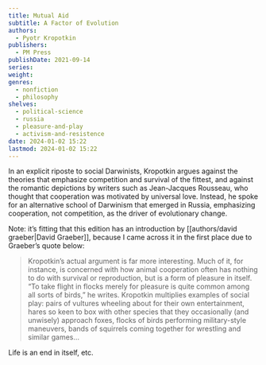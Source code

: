 ```yaml
---
title: Mutual Aid
subtitle: A Factor of Evolution
authors:
  - Pyotr Kropotkin
publishers:
  - PM Press
publishDate: 2021-09-14
series: 
weight: 
genres:
  - nonfiction
  - philosophy
shelves:
  - political-science
  - russia
  - pleasure-and-play
  - activism-and-resistence
date: 2024-01-02 15:22
lastmod: 2024-01-02 15:22
---
```

In an explicit riposte to social Darwinists, Kropotkin argues against the theories that emphasize competition and survival of the fittest, and against the romantic depictions by writers such as Jean-Jacques Rousseau, who thought that cooperation was motivated by universal love. Instead, he spoke for an alternative school of Darwinism that emerged in Russia, emphasizing cooperation, not competition, as the driver of evolutionary change.

Note: it’s fitting that this edition has an introduction by [[authors/david graeber|David Graeber]], because I came across it in the first place due to Graeber’s quote below: 

> Kropotkin’s actual argument is far more interesting. Much of it, for instance, is concerned with how animal cooperation often has nothing to do with survival or reproduction, but is a form of pleasure in itself. “To take flight in flocks merely for pleasure is quite common among all sorts of birds,” he writes. Kropotkin multiplies examples of social play: pairs of vultures wheeling about for their own entertainment, hares so keen to box with other species that they occasionally (and unwisely) approach foxes, flocks of birds performing military-style maneuvers, bands of squirrels coming together for wrestling and similar games…

Life is an end in itself, etc. 

[^1]: David Graeber, [[notes/what's the point if we can't have fun|What's the point if we can't have fun?]]